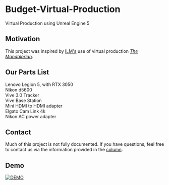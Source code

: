 # Budget-Virtual-Production

Virtual Production using Unreal Engine 5

## Motivation

This project was inspired by <a href="https://www.ilm.com/">ILM's</a> use of virtual production <a href="https://www.youtube.com/watch?v=gUnxzVOs3rk"><i>The Mandalorian</i></a>. 

## Our Parts List

Lenovo Legion 5, with RTX 3050<br />
Nikon d5600<br />
Vive 3.0 Tracker<br />
Vive Base Station<br />
Mini HDMI to HDMI adapter<br />
Elgato Cam Link 4k<br />
Nikon AC power adapter<br />

## Contact

Much of this project is not fully documented. If you have questions, feel free to contact us via the information provided in the <a href="https://ejournals.bc.edu/index.php/ital/index">column</a>.

## Demo

[![DEMO](http://img.youtube.com/vi/EvbBT_UzHdE/0.jpg)](https://www.youtube.com/watch?v=EvbBT_UzHdE "Virtual Production Demo")
